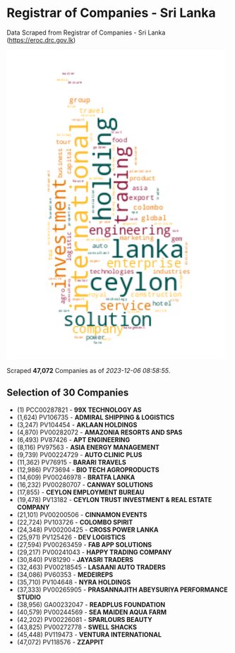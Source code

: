 # Registrar of Companies - Sri Lanka

Data Scraped from Registrar of Companies - Sri Lanka (https://eroc.drc.gov.lk)

![word-cloud](data/word_cloud.png)

Scraped **47,072** Companies as of *2023-12-06 08:58:55*.


## Selection of 30 Companies

* (1) PCC00287821 - **99X TECHNOLOGY AS**
* (1,624) PV106735 - **ADMIRAL SHIPPING & LOGISTICS**
* (3,247) PV104454 - **AKLAAN HOLDINGS**
* (4,870) PV00282072 - **AMAZONIA  RESORTS  AND  SPAS**
* (6,493) PV87426 - **APT ENGINEERING**
* (8,116) PV97563 - **ASIA ENERGY MANAGEMENT**
* (9,739) PV00224729 - **AUTO CLINIC PLUS**
* (11,362) PV76915 - **BARARI TRAVELS**
* (12,986) PV73694 - **BIO TECH AGROPRODUCTS**
* (14,609) PV00246978 - **BRATFA LANKA**
* (16,232) PV00280707 - **CANWAY SOLUTIONS**
* (17,855)  - **CEYLON  EMPLOYMENT BUREAU**
* (19,478) PV13182 - **CEYLON TRUST INVESTMENT & REAL ESTATE COMPANY**
* (21,101) PV00200506 - **CINNAMON EVENTS**
* (22,724) PV103726 - **COLOMBO SPIRIT**
* (24,348) PV00200425 - **CROSS POWER LANKA**
* (25,971) PV125426 - **DEV LOGISTICS**
* (27,594) PV00263459 - **FAB APP SOLUTIONS**
* (29,217) PV00241043 - **HAPPY TRADING COMPANY**
* (30,840) PV81290 - **JAYASRI TRADERS**
* (32,463) PV00218545 - **LASAANI AUTO TRADERS**
* (34,086) PV60353 - **MEDEIREPS**
* (35,710) PV104648 - **NYRA HOLDINGS**
* (37,333) PV00265905 - **PRASANNAJITH ABEYSURIYA PERFORMANCE STUDIO**
* (38,956) GA00232047 - **READPLUS FOUNDATION**
* (40,579) PV00244569 - **SEA MAIDEN AQUA FARM**
* (42,202) PV00226081 - **SPARLOURS BEAUTY**
* (43,825) PV00272778 - **SWELL SHACKS**
* (45,448) PV119473 - **VENTURA INTERNATIONAL**
* (47,072) PV118576 - **ZZAPPIT**